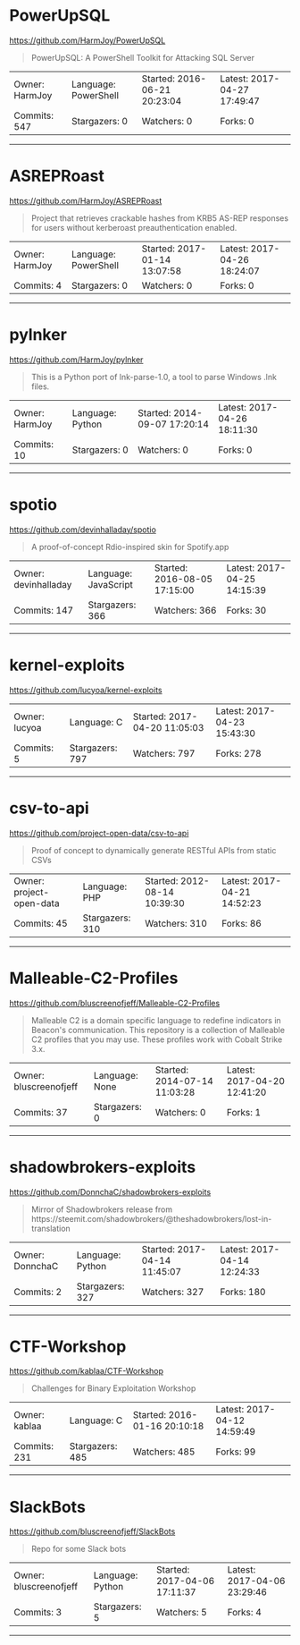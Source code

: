 # PowerUpSQL

https://github.com/HarmJoy/PowerUpSQL
<blockquote>
PowerUpSQL: A PowerShell Toolkit for Attacking SQL Server
</blockquote>

<table>
<tr><td>Owner: HarmJoy</td>
    <td>Language: PowerShell</td>
    <td>Started: 2016-06-21 20:23:04</td>
    <td>Latest: 2017-04-27 17:49:47</td></tr>
<tr><td>Commits: 547</td>
    <td>Stargazers: 0</td>
    <td>Watchers: 0</td>
    <td>Forks: 0</td></tr>
</table>

---

# ASREPRoast

https://github.com/HarmJoy/ASREPRoast
<blockquote>
Project that retrieves crackable hashes from KRB5 AS-REP responses for users without kerberoast preauthentication enabled.
</blockquote>

<table>
<tr><td>Owner: HarmJoy</td>
    <td>Language: PowerShell</td>
    <td>Started: 2017-01-14 13:07:58</td>
    <td>Latest: 2017-04-26 18:24:07</td></tr>
<tr><td>Commits: 4</td>
    <td>Stargazers: 0</td>
    <td>Watchers: 0</td>
    <td>Forks: 0</td></tr>
</table>

---

# pylnker

https://github.com/HarmJoy/pylnker
<blockquote>
This is a Python port of lnk-parse-1.0, a tool to parse Windows .lnk files.
</blockquote>

<table>
<tr><td>Owner: HarmJoy</td>
    <td>Language: Python</td>
    <td>Started: 2014-09-07 17:20:14</td>
    <td>Latest: 2017-04-26 18:11:30</td></tr>
<tr><td>Commits: 10</td>
    <td>Stargazers: 0</td>
    <td>Watchers: 0</td>
    <td>Forks: 0</td></tr>
</table>

---

# spotio

https://github.com/devinhalladay/spotio
<blockquote>
A proof-of-concept Rdio-inspired skin for Spotify.app
</blockquote>

<table>
<tr><td>Owner: devinhalladay</td>
    <td>Language: JavaScript</td>
    <td>Started: 2016-08-05 17:15:00</td>
    <td>Latest: 2017-04-25 14:15:39</td></tr>
<tr><td>Commits: 147</td>
    <td>Stargazers: 366</td>
    <td>Watchers: 366</td>
    <td>Forks: 30</td></tr>
</table>

---

# kernel-exploits

https://github.com/lucyoa/kernel-exploits
<blockquote>
<no description>
</blockquote>

<table>
<tr><td>Owner: lucyoa</td>
    <td>Language: C</td>
    <td>Started: 2017-04-20 11:05:03</td>
    <td>Latest: 2017-04-23 15:43:30</td></tr>
<tr><td>Commits: 5</td>
    <td>Stargazers: 797</td>
    <td>Watchers: 797</td>
    <td>Forks: 278</td></tr>
</table>

---

# csv-to-api

https://github.com/project-open-data/csv-to-api
<blockquote>
Proof of concept to dynamically generate RESTful APIs from static CSVs
</blockquote>

<table>
<tr><td>Owner: project-open-data</td>
    <td>Language: PHP</td>
    <td>Started: 2012-08-14 10:39:30</td>
    <td>Latest: 2017-04-21 14:52:23</td></tr>
<tr><td>Commits: 45</td>
    <td>Stargazers: 310</td>
    <td>Watchers: 310</td>
    <td>Forks: 86</td></tr>
</table>

---

# Malleable-C2-Profiles

https://github.com/bluscreenofjeff/Malleable-C2-Profiles
<blockquote>
Malleable C2 is a domain specific language to redefine indicators in Beacon's communication. This repository is a collection of Malleable C2 profiles that you may use. These profiles work with Cobalt Strike 3.x.
</blockquote>

<table>
<tr><td>Owner: bluscreenofjeff</td>
    <td>Language: None</td>
    <td>Started: 2014-07-14 11:03:28</td>
    <td>Latest: 2017-04-20 12:41:20</td></tr>
<tr><td>Commits: 37</td>
    <td>Stargazers: 0</td>
    <td>Watchers: 0</td>
    <td>Forks: 1</td></tr>
</table>

---

# shadowbrokers-exploits

https://github.com/DonnchaC/shadowbrokers-exploits
<blockquote>
Mirror of Shadowbrokers release from https://steemit.com/shadowbrokers/@theshadowbrokers/lost-in-translation
</blockquote>

<table>
<tr><td>Owner: DonnchaC</td>
    <td>Language: Python</td>
    <td>Started: 2017-04-14 11:45:07</td>
    <td>Latest: 2017-04-14 12:24:33</td></tr>
<tr><td>Commits: 2</td>
    <td>Stargazers: 327</td>
    <td>Watchers: 327</td>
    <td>Forks: 180</td></tr>
</table>

---

# CTF-Workshop

https://github.com/kablaa/CTF-Workshop
<blockquote>
Challenges for Binary Exploitation Workshop
</blockquote>

<table>
<tr><td>Owner: kablaa</td>
    <td>Language: C</td>
    <td>Started: 2016-01-16 20:10:18</td>
    <td>Latest: 2017-04-12 14:59:49</td></tr>
<tr><td>Commits: 231</td>
    <td>Stargazers: 485</td>
    <td>Watchers: 485</td>
    <td>Forks: 99</td></tr>
</table>

---

# SlackBots

https://github.com/bluscreenofjeff/SlackBots
<blockquote>
Repo for some Slack bots
</blockquote>

<table>
<tr><td>Owner: bluscreenofjeff</td>
    <td>Language: Python</td>
    <td>Started: 2017-04-06 17:11:37</td>
    <td>Latest: 2017-04-06 23:29:46</td></tr>
<tr><td>Commits: 3</td>
    <td>Stargazers: 5</td>
    <td>Watchers: 5</td>
    <td>Forks: 4</td></tr>
</table>

---

